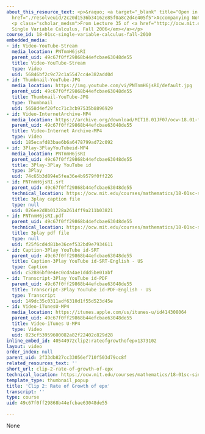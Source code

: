 ```yaml
---
about_this_resource_text: <p>&raquo; <a target="_blank" title="Open in a new window."
  href="./resolveuid/2c20d1536b34162e85f0a8c2d4e405f5">Accompanying Notes (PDF)</a></p>
  <p class="scholar_medsm">From Lecture 35 of <a href="http://ocw.mit.edu/courses/mathematics/18-01-single-variable-calculus-fall-2006/video-lectures/"><em>18.01
  Single Variable Calculus, Fall 2006</em></a></p>
course_id: 18-01sc-single-variable-calculus-fall-2010
embedded_media:
- id: Video-YouTube-Stream
  media_location: PNTnmH6jsRI
  parent_uid: 49c67f0ff29868b44efcbae63048de55
  title: Video-YouTube-Stream
  type: Video
  uid: 56846bf2c9c72c1a5547cc4e382add0d
- id: Thumbnail-YouTube-JPG
  media_location: https://img.youtube.com/vi/PNTnmH6jsRI/default.jpg
  parent_uid: 49c67f0ff29868b44efcbae63048de55
  title: Thumbnail-YouTube-JPG
  type: Thumbnail
  uid: 5658d4ef20fcc71c3cb97535b8896929
- id: Video-InternetArchive-MP4
  media_location: https://archive.org/download/MIT18.01JF07/ocw-18.01-f07-lec35_300k.mp4
  parent_uid: 49c67f0ff29868b44efcbae63048de55
  title: Video-Internet Archive-MP4
  type: Video
  uid: 185ecafd83bae6b6a6478799ad72c092
- id: 3Play-3PlayYouTubeid-MP4
  media_location: PNTnmH6jsRI
  parent_uid: 49c67f0ff29868b44efcbae63048de55
  title: 3Play-3Play YouTube id
  type: 3Play
  uid: 74c65b3d894e5fea36e4b9579f0ff226
- id: PNTnmH6jsRI.srt
  parent_uid: 49c67f0ff29868b44efcbae63048de55
  technical_location: https://ocw.mit.edu/courses/mathematics/18-01sc-single-variable-calculus-fall-2010/unit-5-exploring-the-infinite/part-a-lhospitals-rule-and-improper-integrals/session-89-lhospitals-rule-and-rates-of-growth/clip-2-rate-of-growth-of-epx/PNTnmH6jsRI.srt
  title: 3play caption file
  type: null
  uid: 026ee2d8b01228a2614ff9a211b03821
- id: PNTnmH6jsRI.pdf
  parent_uid: 49c67f0ff29868b44efcbae63048de55
  technical_location: https://ocw.mit.edu/courses/mathematics/18-01sc-single-variable-calculus-fall-2010/unit-5-exploring-the-infinite/part-a-lhospitals-rule-and-improper-integrals/session-89-lhospitals-rule-and-rates-of-growth/clip-2-rate-of-growth-of-epx/PNTnmH6jsRI.pdf
  title: 3play pdf file
  type: null
  uid: f25f6cd4d81be36cef532bd9e7934611
- id: Caption-3Play YouTube id-SRT
  parent_uid: 49c67f0ff29868b44efcbae63048de55
  title: Caption-3Play YouTube id-SRT-English - US
  type: Caption
  uid: c52886bf0e4ec0cda4ae1ddd5be01abf
- id: Transcript-3Play YouTube id-PDF
  parent_uid: 49c67f0ff29868b44efcbae63048de55
  title: Transcript-3Play YouTube id-PDF-English - US
  type: Transcript
  uid: 149dc35c0311adf6310d1f55d523d45e
- id: Video-iTunesU-MP4
  media_location: https://itunes.apple.com/us/itunes-u/id414308064
  parent_uid: 49c67f0ff29868b44efcbae63048de55
  title: Video-iTunes U-MP4
  type: Video
  uid: 023cf53959600082a82f22402c829d28
inline_embed_id: 40544972clip2:rateofgrowthofepx1373102
layout: video
order_index: null
parent_uid: 2f33db827cc33056ef710f503d79cc8f
related_resources_text: ''
short_url: clip-2-rate-of-growth-of-epx
technical_location: https://ocw.mit.edu/courses/mathematics/18-01sc-single-variable-calculus-fall-2010/unit-5-exploring-the-infinite/part-a-lhospitals-rule-and-improper-integrals/session-89-lhospitals-rule-and-rates-of-growth/clip-2-rate-of-growth-of-epx
template_type: thumbnail_popup
title: 'Clip 2: Rate of Growth of epx'
transcript: ''
type: course
uid: 49c67f0ff29868b44efcbae63048de55

---
```

None